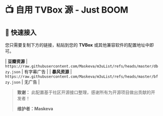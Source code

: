 # 📺 自用 TVBox 源 - Just BOOM




## 🚀 快速接入




您只需要复制下方的链接，粘贴到您的 **TVBox** 或其他兼容软件的配置地址中即可。




| **豆瓣资源** | `https://raw.githubusercontent.com/Maskeva/m3uList/refs/heads/master/dbzy.json` | 有字幕广告 |
| **暴风资源** | `https://raw.githubusercontent.com/Maskeva/m3uList/refs/heads/master/bfzy.json` | 无广告 |










> **致谢：** 此配置基于社区开源接口整理，感谢所有为开源项目做出贡献的开发者！
> 
> **维护者：Maskeva**